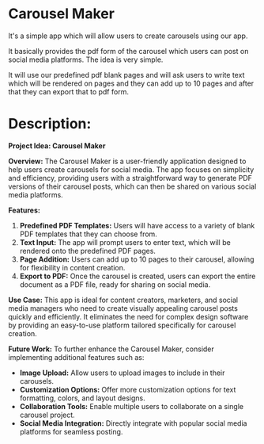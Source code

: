 # Carousel Maker

It's a simple app which will allow users to create carousels using our app.

It basically provides the pdf form of the carousel which users can post on social media platforms. The idea is very simple.

It will use our predefined pdf blank pages and will ask users to write text which will be rendered on pages and they can add up to 10 pages and after that they can export that to pdf form.

# Description:

**Project Idea: Carousel Maker**

**Overview:** The Carousel Maker is a user-friendly application designed to help users create carousels for social media. The app focuses on simplicity and efficiency, providing users with a straightforward way to generate PDF versions of their carousel posts, which can then be shared on various social media platforms.

**Features:**

1. **Predefined PDF Templates:** Users will have access to a variety of blank PDF templates that they can choose from.
2. **Text Input:** The app will prompt users to enter text, which will be rendered onto the predefined PDF pages.
3. **Page Addition:** Users can add up to 10 pages to their carousel, allowing for flexibility in content creation.
4. **Export to PDF:** Once the carousel is created, users can export the entire document as a PDF file, ready for sharing on social media.

**Use Case:** This app is ideal for content creators, marketers, and social media managers who need to create visually appealing carousel posts quickly and efficiently. It eliminates the need for complex design software by providing an easy-to-use platform tailored specifically for carousel creation.

**Future Work:** To further enhance the Carousel Maker, consider implementing additional features such as:

- **Image Upload:** Allow users to upload images to include in their carousels.
- **Customization Options:** Offer more customization options for text formatting, colors, and layout designs.
- **Collaboration Tools:** Enable multiple users to collaborate on a single carousel project.
- **Social Media Integration:** Directly integrate with popular social media platforms for seamless posting.